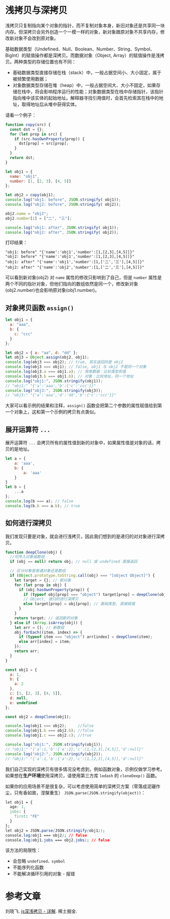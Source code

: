 # 浅拷贝与深拷贝

浅拷贝只复制指向某个对象的指针，而不复制对象本身，新旧对象还是共享同一块内存。但深拷贝会另外创造一个一模一样的对象，新对象跟原对象不共享内存，修改新对象不会改到原对象。

基础数据类型（Undefined、Null、Boolean、Number、String、Symbol、BigInt）的赋值操作都是深拷贝。而数据对象（Object, Array）的赋值操作是浅拷贝。两种类型的存储位置也有不同：

- 基础数据类型直接存储在栈（stack）中，一般占据空间小、大小固定，属于被频繁使用数据；
- 对象数据类型存储在堆（heap）中，一般占据空间大、大小不固定，如果存储在栈中，将会影响程序运行的性能；对象数据类型在栈中存储指针，该指针指向堆中该实体的起始地址。解释器寻找引用值时，会首先检索其在栈中的地址，取得地址后从堆中获得实体。

请看一个例子：

```js
function copy(src) {
  const dst = {};
  for (let prop in src) {
    if (src.hasOwnProperty(prop)) {
      dst[prop] = src[prop];
    }
  }
  return dst;
}

let obj1 = {
  name: "obj1",
  number: [1, [2, 3], [4, 5]]
};

let obj2 = copy(obj1);
console.log("obj1: before", JSON.stringify( obj1));
console.log("obj2: before", JSON.stringify( obj2));

obj2.name = "obj2";
obj2.number[1] = ["二", "三"];

console.log("obj1: after", JSON.stringify( obj1));
console.log("obj2: after", JSON.stringify( obj2));
```

打印结果：

```shell
"obj1: before" "{'name':'obj1','number':[1,[2,3],[4,5]]}"
"obj2: before" "{'name':'obj1','number':[1,[2,3],[4,5]]}"
"obj1: after" "{'name':'obj1','number':[1,['二','三'],[4,5]]}"
"obj2: after" "{'name':'obj2','number':[1,['二','三'],[4,5]]}"
```

可以看到新对象(obj2) 对 `name` 属性的修改只影响到了自己，但是 `number` 属性是两个不同的指针对象，但他们指向的数组依然是同一个，修改新对象(obj2.number)也会影响原对象(obj1.number)。

## 对象拷贝函数 `assign()` 

```js
let obj1 = {
  a: "aaa",
  b: {
    c: "ccc"
  }
};

let obj2 = { a: "aa", d: "dd" };
let obj3 = Object.assign(obj2, obj1);
console.log(obj3 === obj2); // true, 其实返回的是 obj2
console.log(obj3 === obj1); // false, obj1 与 obj2 不是同一个对象
console.log(obj3.a === obj1.a); // 简单数据：比较类型和值
console.log(obj3.b === obj1.b); // 对象：比较地址，同一个地址
console.log("obj1:", JSON.stringify(obj1));
// "obj1:" "{'a':'aaa','b':{'c':'ccc'}}"
console.log("obj3:", JSON.stringify(obj3));
// "obj3:" "{'a':'aaa','d':'dd','b':{'c':'ccc'}}"
```

大家可以看示例的结果和注释，`assign()` 函数会把第二个参数的属性赋值给到第一个对象上，这和第一个示例的拷贝有点类似。

## 展开运算符 `...` 

展开运算符 `...` 会拷贝所有的属性值到新的对象中，如果属性值是对象的话，拷贝的是地址。

```js
let a = {
    a: 'aaa',
    b: {
        a: 'aaa'
    }
}
let b = {
    ...a
};
console.log(b === a); // false
console.log(b.b === a.b); // true
```

## 如何进行深拷贝

我们发现只要是对象，就会进行浅拷贝，因此我们想到的是递归的对对象进行深拷贝。

```js
function deepClone(obj) {
  //可传入对象或数组
  if (obj == null) return obj; // null 或 undefined 直接返回

  // 区分对象是普通对象还是数组
  if (Object.prototype.toString.call(obj) === "[object Object]") {
    let target = {}; // 新对象
    for (let prop in obj) {
      if (obj.hasOwnProperty(prop)) {
        if (typeof obj[prop] === "object") target[prop] = deepClone(obj[prop]);
        // Object, 递归的进行深拷贝
        else target[prop] = obj[prop]; // 基础类型, 直接赋值
      }
    }
    return target; // 返回新的对象
  } else if (Array.isArray(obj)) {
    let arr = []; // 新数组
    obj.forEach((item, index) => {
      if (typeof item === "object") arr[index] = deepClone(item);
      else arr[index] = item;
    });
    return arr;
  }
}

const obj1 = {
  a: 1,
  b: {
    a: 2
  },
  c: [1, [2, 3], [4, 5]],
  d: null,
  e: undefined
};

const obj2 = deepClone(obj1);

console.log(obj1 === obj2);     //false
console.log(obj1.b === obj2.b); //false
console.log(obj1.c === obj2.c); //true

console.log("obj1:", JSON.stringify(obj1));
// "obj1:" "{'a':1,'b':{'a':2},'c':[1,[2,3],[4,5]],'d':null}"
console.log("obj2:", JSON.stringify(obj2));
// "obj1:" "{'a':1,'b':{'a':2},'c':[1,[2,3],[4,5]],'d':null}"
```

我们自己实现的深拷贝有很多情况没考虑到，例如函数对象，示例仅做学习参考。如果想在**生产环境**使用深拷贝，请使用第三方库 `lodash` 的 `cloneDeep()` 函数。

如果你的应用场景不是很复杂，可以考虑使用简单的深拷贝方案（零落成泥碾作尘，只有香如故，涅槃重生）  `JSON.parse(JSON.stringify(object))`：

```css
let obj1 = {
  age: 1,
  jobs: {
    first: "FE"
  }
};
let obj2 = JSON.parse(JSON.stringify(obj1));
console.log(obj1 === obj2); // false
console.log(obj1.jobs === obj2.jobs); // false
```

该方法的局限性：

- 会忽略 `undefined，symbol`
- 不能序列化函数
- 不能解决循环引用的对象 - 报错

# 参考文章

刘晓飞. [js深浅拷贝 - 详解](https://juejin.cn/post/7061960684916965407). 稀土掘金.